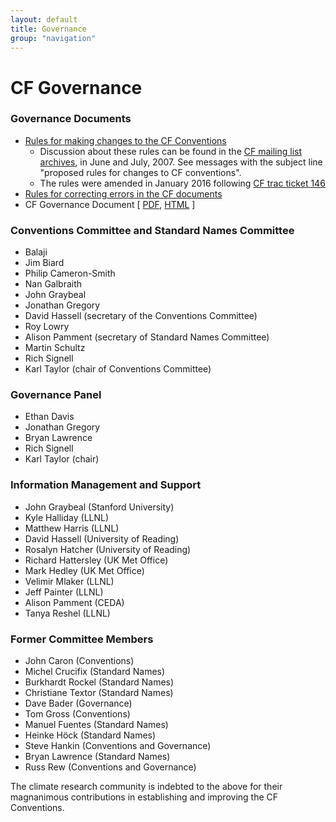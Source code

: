 ```yaml
---
layout: default
title: Governance
group: "navigation"
---
```


# CF Governance

### Governance Documents

* [Rules for making changes to the CF Conventions][rules]
  * Discussion about these rules can be found in the [CF mailing list archives][mail], in June and July, 2007. See messages with the subject line "proposed rules for changes to CF conventions".
  * The rules were amended in January 2016 following [CF trac ticket 146][ticket146]
* [Rules for correcting errors in the CF documents][errors]
* CF Governance Document  \[ [PDF][pdf], [HTML][html] \]
 
### Conventions Committee and Standard Names Committee

* Balaji
* Jim Biard
* Philip Cameron-Smith
* Nan Galbraith
* John Graybeal
* Jonathan Gregory
* David Hassell (secretary of the Conventions Committee)
* Roy Lowry
* Alison Pamment (secretary of Standard Names Committee)
* Martin Schultz
* Rich Signell
* Karl Taylor (chair of Conventions Committee)
 
### Governance Panel

* Ethan Davis
* Jonathan Gregory
* Bryan Lawrence
* Rich Signell
* Karl Taylor (chair)

### Information Management and Support

* John Graybeal (Stanford University)
* Kyle Halliday (LLNL)
* Matthew Harris (LLNL)
* David Hassell (University of Reading)
* Rosalyn Hatcher (University of Reading)
* Richard Hattersley (UK Met Office)
* Mark Hedley (UK Met Office)
* Velimir Mlaker (LLNL)
* Jeff Painter (LLNL)
* Alison Pamment (CEDA)
* Tanya Reshel (LLNL)

### Former Committee Members

* John Caron (Conventions)
* Michel Crucifix (Standard Names)
* Burkhardt Rockel (Standard Names)
* Christiane Textor (Standard Names)
* Dave Bader (Governance)
* Tom Gross (Conventions)
* Manuel Fuentes (Standard Names)
* Heinke Höck (Standard Names)
* Steve Hankin (Conventions and Governance)
* Bryan Lawrence (Standard Names)
* Russ Rew (Conventions and Governance)

The climate research community is indebted to the above for their magnanimous contributions in establishing and improving the CF Conventions.

[rules]: rules.html
[errors]: errors.html
[mail]: http://mailman.cgd.ucar.edu/pipermail/cf-metadata
[html]: Data/cf-documents/cf-governance/cf2_whitepaper_final.html
[pdf]:  Data/cf-documents/cf-governance/cf2_whitepaper_final.pdf
[ticket146]: http://cf-trac.llnl.gov/trac/ticket/146
